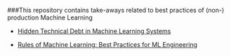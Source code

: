 ###This repository contains take-aways related to best practices of (non-) production Machine Learning

-  [Hidden Technical Debt in Machine Learning Systems](https://github.com/MatusChladek/ml-bp/blob/master/ml-debt.md)

- [Rules of Machine Learning: Best Practices for ML Engineering](https://github.com/MatusChladek/ml-bp/blob/master/rules-of-ml.md)